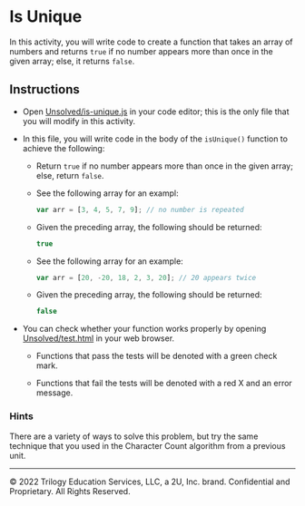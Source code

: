 # Is Unique

In this activity, you will write code to create a function that takes an array of numbers and returns `true` if no number appears more than once in the given array; else, it returns `false`.

## Instructions

* Open [Unsolved/is-unique.js](Unsolved/is-unique.js) in your code editor; this is the only file that you will modify in this activity.

* In this file, you will write code in the body of the `isUnique()` function to achieve the following:

  * Return `true` if no number appears more than once in the given array; else, return `false`.

  * See the following array for an exampl:

    ```js
    var arr = [3, 4, 5, 7, 9]; // no number is repeated
    ```

  * Given the preceding array, the following should be returned:

    ```js
    true
    ```

  * See the following array for an example:

    ```js
    var arr = [20, -20, 18, 2, 3, 20]; // 20 appears twice
    ```

  * Given the preceding array, the following should be returned:

    ```js
    false
    ```

* You can check whether your function works properly by opening [Unsolved/test.html](Unsolved/test.html) in your web browser.

  * Functions that pass the tests will be denoted with a green check mark.

  * Functions that fail the tests will be denoted with a red X and an error message.

### Hints

There are a variety of ways to solve this problem, but try the same technique that you used in the Character Count algorithm from a previous unit.

---

© 2022 Trilogy Education Services, LLC, a 2U, Inc. brand. Confidential and Proprietary. All Rights Reserved.

